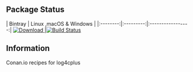 ## Package Status

| Bintray | Linux ,macOS & Windows | 
|:--------:|:---------:|:-----------------:|
[ ![Download](https://api.bintray.com/packages/pss146/public-conan/log4cplus:pss146/images/download.svg?version=2.0.3:stable) ](https://bintray.com/pss146/public-conan/log4cplus:pss146/2.0.3:stable/link)|[![Build Status](https://dev.azure.com/sperepelitsyn/conan-recipes/_apis/build/status/pss146.conan-log4cplus?branchName=stable%2F2.0.3)](https://dev.azure.com/sperepelitsyn/conan-recipes/_build/latest?definitionId=8&branchName=stable%2F2.0.3)

## Information

Conan.io recipes for log4cplus